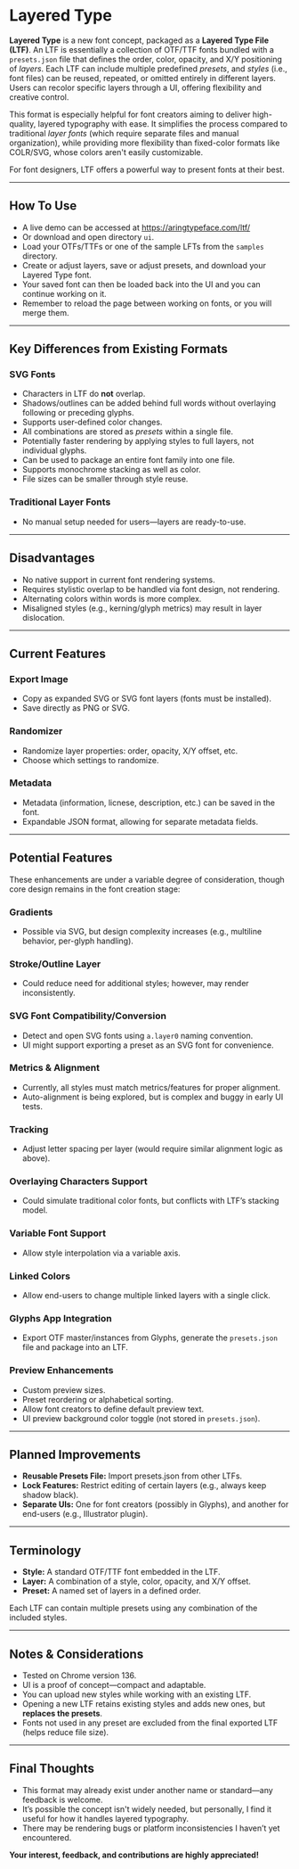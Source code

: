 # Layered Type

**Layered Type** is a new font concept, packaged as a **Layered Type File (LTF)**. An LTF is essentially a collection of OTF/TTF fonts bundled with a `presets.json` file that defines the order, color, opacity, and X/Y positioning of *layers*. Each LTF can include multiple predefined *presets*, and *styles* (i.e., font files) can be reused, repeated, or omitted entirely in different layers. Users can recolor specific layers through a UI, offering flexibility and creative control.

This format is especially helpful for font creators aiming to deliver high-quality, layered typography with ease. It simplifies the process compared to traditional *layer fonts* (which require separate files and manual organization), while providing more flexibility than fixed-color formats like COLR/SVG, whose colors aren't easily customizable.

For font designers, LTF offers a powerful way to present fonts at their best.

---

## How To Use

- A live demo can be accessed at https://aringtypeface.com/ltf/
- Or download and open directory `ui`.
- Load your OTFs/TTFs or one of the sample LFTs from the `samples` directory.
- Create or adjust layers, save or adjust presets, and download your Layered Type font.
- Your saved font can then be loaded back into the UI and you can continue working on it.
- Remember to reload the page between working on fonts, or you will merge them.

---

## Key Differences from Existing Formats

### SVG Fonts
- Characters in LTF do **not** overlap. 
- Shadows/outlines can be added behind full words without overlaying following or preceding glyphs.
- Supports user-defined color changes.
- All combinations are stored as *presets* within a single file.
- Potentially faster rendering by applying styles to full layers, not individual glyphs.
- Can be used to package an entire font family into one file.
- Supports monochrome stacking as well as color.
- File sizes can be smaller through style reuse.

### Traditional Layer Fonts
- No manual setup needed for users—layers are ready-to-use.

---

## Disadvantages

- No native support in current font rendering systems.
- Requires stylistic overlap to be handled via font design, not rendering.
- Alternating colors within words is more complex.
- Misaligned styles (e.g., kerning/glyph metrics) may result in layer dislocation.

---

## Current Features

### Export Image
- Copy as expanded SVG or SVG font layers (fonts must be installed).
- Save directly as PNG or SVG.

### Randomizer
- Randomize layer properties: order, opacity, X/Y offset, etc.
- Choose which settings to randomize.

### Metadata
- Metadata (information, licnese, description, etc.) can be saved in the font.
- Expandable JSON format, allowing for separate metadata fields. 

---

## Potential Features

These enhancements are under a variable degree of consideration, though core design remains in the font creation stage:

### Gradients
- Possible via SVG, but design complexity increases (e.g., multiline behavior, per-glyph handling).

### Stroke/Outline Layer
- Could reduce need for additional styles; however, may render inconsistently.

### SVG Font Compatibility/Conversion
- Detect and open SVG fonts using `a.layer0` naming convention.
- UI might support exporting a preset as an SVG font for convenience.

### Metrics & Alignment
- Currently, all styles must match metrics/features for proper alignment.
- Auto-alignment is being explored, but is complex and buggy in early UI tests.

### Tracking
- Adjust letter spacing per layer (would require similar alignment logic as above).

### Overlaying Characters Support
- Could simulate traditional color fonts, but conflicts with LTF’s stacking model.

### Variable Font Support
- Allow style interpolation via a variable axis.

### Linked Colors
- Allow end-users to change multiple linked layers with a single click.

### Glyphs App Integration
- Export OTF master/instances from Glyphs, generate the `presets.json` file and package into an LTF.

### Preview Enhancements
- Custom preview sizes.
- Preset reordering or alphabetical sorting.
- Allow font creators to define default preview text.
- UI preview background color toggle (not stored in `presets.json`).

---

## Planned Improvements

- **Reusable Presets File:** Import presets.json from other LTFs.
- **Lock Features:** Restrict editing of certain layers (e.g., always keep shadow black).
- **Separate UIs:** One for font creators (possibly in Glyphs), and another for end-users (e.g., Illustrator plugin).

---

## Terminology

- **Style:** A standard OTF/TTF font embedded in the LTF.
- **Layer:** A combination of a style, color, opacity, and X/Y offset.
- **Preset:** A named set of layers in a defined order.

Each LTF can contain multiple presets using any combination of the included styles.

---

## Notes & Considerations

- Tested on Chrome version 136.
- UI is a proof of concept—compact and adaptable.
- You can upload new styles while working with an existing LTF.
- Opening a new LTF retains existing styles and adds new ones, but **replaces the presets**.
- Fonts not used in any preset are excluded from the final exported LTF (helps reduce file size).

---

## Final Thoughts

- This format may already exist under another name or standard—any feedback is welcome.
- It’s possible the concept isn't widely needed, but personally, I find it useful for how it handles layered typography.
- There may be rendering bugs or platform inconsistencies I haven’t yet encountered.

**Your interest, feedback, and contributions are highly appreciated!**
